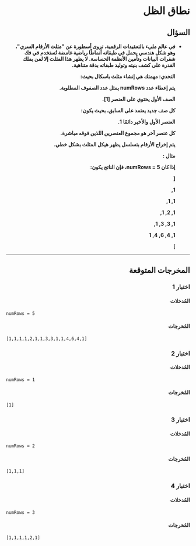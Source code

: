 # <div dir="rtl">نطاق الظل</div>

## <div dir="rtl">السؤال</div>

<ul dir="rtl">
<li>
<b>
في عالم مليء بالتعقيدات الرقمية، تروى أسطورة عن "مثلث الأرقام السري"، وهو شكل هندسي يحمل في طبقاته أنماطًا رياضية غامضة تُستخدم في فك شفرات البيانات وتأمين الأنظمة الحساسة. لا يظهر هذا المثلث إلا لمن يملك القدرة على كشف بنيته وتوليد طبقاته بدقة متناهية.

التحدي:
مهمتك هي إنشاء مثلث باسكال بحيث:

يتم إعطاء عدد numRows يمثل عدد الصفوف المطلوبة.

الصف الأول يحتوي على العنصر \[1].

كل صف جديد يعتمد على السابق، بحيث يكون:

العنصر الأول والأخير دائمًا 1.

كل عنصر آخر هو مجموع العنصرين اللذين فوقه مباشرة.

يتم إخراج الأرقام بتسلسل يظهر هيكل المثلث بشكل خطي.

مثال :

إذا كان numRows = 5، فإن الناتج يكون:

[

1,

1, 1,

1, 2, 1,

1, 3, 3, 1,

1, 4, 6, 4, 1

]

</b>
</li>
</ul>

---

## <div dir="rtl">المخرجات المتوقعة</div>

### <div dir="rtl">اختبار 1</div>

#### <div dir="rtl">المُدخلات</div>

```text
numRows = 5
```

#### <div dir="rtl">المُخرجات</div>

```text
[1,1,1,1,2,1,1,3,3,1,1,4,6,4,1]
```

### <div dir="rtl">اختبار 2</div>

#### <div dir="rtl">المُدخلات</div>

```text
numRows = 1
```

#### <div dir="rtl">المُخرجات</div>

```text
[1]
```

### <div dir="rtl">اختبار 3</div>

#### <div dir="rtl">المُدخلات</div>

```text
numRows = 2
```

#### <div dir="rtl">المُخرجات</div>

```text
[1,1,1]
```

### <div dir="rtl">اختبار 4</div>

#### <div dir="rtl">المُدخلات</div>

```text
numRows = 3
```

#### <div dir="rtl">المُخرجات</div>

```text
[1,1,1,1,2,1]
```
